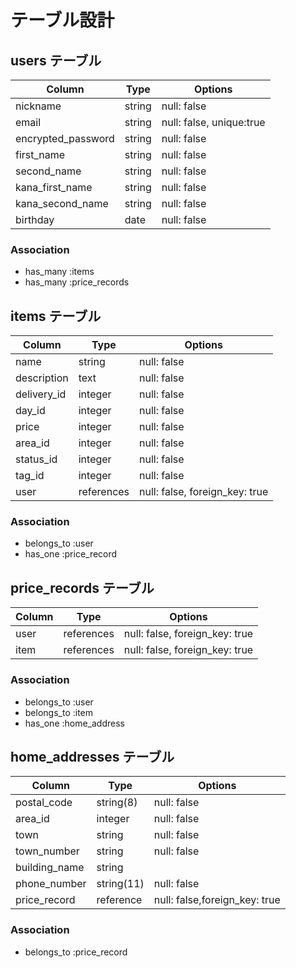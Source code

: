 # テーブル設計

## users テーブル

| Column             | Type    | Options                        |
| ------------------ | ------- | ------------------------------ |
| nickname           | string  | null: false                    |
| email              | string  | null: false, unique:true       |
| encrypted_password | string  | null: false                    |
| first_name         | string  | null: false                    |
| second_name        | string  | null: false                    |
| kana_first_name    | string  | null: false                    |
| kana_second_name   | string  | null: false                    |
| birthday           | date    | null: false                    |


### Association
- has_many :items
- has_many :price_records


## items テーブル

| Column          | Type       | Options                       |
| --------------- | ---------- | ----------------------------- |
| name            | string     | null: false                   |
| description     | text       | null: false                   |
| delivery_id     | integer    | null: false                   |
| day_id          | integer    | null: false                   |
| price           | integer    | null: false                   |
| area_id         | integer    | null: false                   |
| status_id       | integer    | null: false                   |
| tag_id          | integer    | null: false                   |
| user            | references | null: false, foreign_key: true|

### Association
- belongs_to :user
- has_one :price_record


## price_records テーブル

| Column        | Type       | Options                        |
| ------------- | ---------- | ------------------------------ |
| user          | references | null: false, foreign_key: true |
| item          | references | null: false, foreign_key: true |

### Association
- belongs_to :user
- belongs_to :item
- has_one :home_address


## home_addresses テーブル

| Column        | Type       | Options                       |
| ------------- | ---------- | ----------------------------- |
| postal_code   | string(8)  | null: false                   |
| area_id       | integer    | null: false                   |
| town          | string     | null: false                   |
| town_number   | string     | null: false                   |
| building_name | string     |                               |
| phone_number  | string(11) | null: false                   |
| price_record  | reference  | null: false,foreign_key: true |

### Association
- belongs_to :price_record
